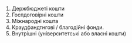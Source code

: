 1. Держбюджеті кошти
2. Госпдоговірні кошти
3. Міжнародні кошта
4. Краудфандтнгові / благодійні фонди.
5. Внутрішні (університетські або власні кошти)